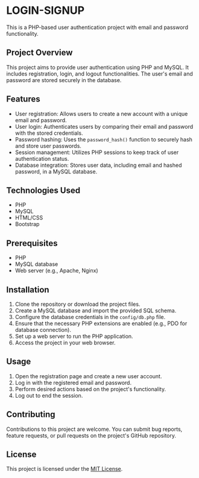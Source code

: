 # LOGIN-SIGNUP

This is a PHP-based user authentication project with email and password functionality.

## Project Overview

This project aims to provide user authentication using PHP and MySQL. It includes registration, login, and logout functionalities. The user's email and password are stored securely in the database.

## Features

- User registration: Allows users to create a new account with a unique email and password.
- User login: Authenticates users by comparing their email and password with the stored credentials.
- Password hashing: Uses the `password_hash()` function to securely hash and store user passwords.
- Session management: Utilizes PHP sessions to keep track of user authentication status.
- Database integration: Stores user data, including email and hashed password, in a MySQL database.

## Technologies Used

- PHP
- MySQL
- HTML/CSS
- Bootstrap

## Prerequisites

- PHP
- MySQL database
- Web server (e.g., Apache, Nginx)

## Installation

1. Clone the repository or download the project files.
2. Create a MySQL database and import the provided SQL schema.
3. Configure the database credentials in the `config/db.php` file.
4. Ensure that the necessary PHP extensions are enabled (e.g., PDO for database connection).
5. Set up a web server to run the PHP application.
6. Access the project in your web browser.

## Usage

1. Open the registration page and create a new user account.
2. Log in with the registered email and password.
3. Perform desired actions based on the project's functionality.
4. Log out to end the session.

## Contributing

Contributions to this project are welcome. You can submit bug reports, feature requests, or pull requests on the project's GitHub repository.

## License

This project is licensed under the [MIT License](LICENSE).
